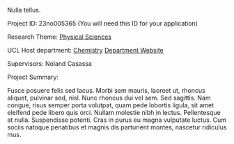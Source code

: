 Nulla tellus.

Project ID: 23no005365
(You will need this ID for your application)

Research Theme: [Physical Sciences](/docs/themes/physical-sciences)

UCL Host department: [Chemistry](/docs/departments/chemistry)
[Department Website](www.example.com/dept4)

Supervisors: Noland Casassa

Project Summary:

Fusce posuere felis sed lacus. Morbi sem mauris, laoreet ut, rhoncus aliquet, pulvinar sed, nisl. Nunc rhoncus dui vel sem. Sed sagittis. Nam congue, risus semper porta volutpat, quam pede lobortis ligula, sit amet eleifend pede libero quis orci. Nullam molestie nibh in lectus. Pellentesque at nulla. Suspendisse potenti. Cras in purus eu magna vulputate luctus. Cum sociis natoque penatibus et magnis dis parturient montes, nascetur ridiculus mus.